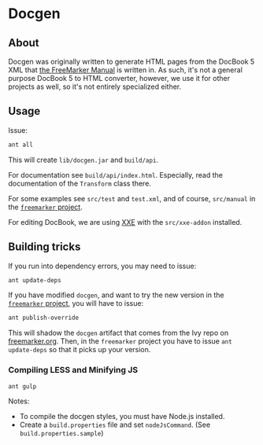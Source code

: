 # Docgen

## About

Docgen was originally written to generate HTML pages from the DocBook 5 XML
that [the FreeMarker Manual](http://freemarker.org/docs/) is written in. As
such, it's not a general purpose DocBook 5 to HTML converter, however, we
use it for other projects as well, so it's not entirely specialized either.

## Usage

Issue:

```sh
ant all
```

This will create `lib/docgen.jar` and `build/api`.

For documentation see `build/api/index.html`. Especially, read the
documentation of the `Transform` class there.

For some examples see `src/test` and `test.xml`, and of course, `src/manual`
in the [`freemarker` project][fmProj].

For editing DocBook, we are using [XXE](http://www.xmlmind.com/xmleditor/)
with the `src/xxe-addon` installed.

## Building tricks

If you run into dependency errors, you may need to issue:

```sh
ant update-deps
```

If you have modified `docgen`, and want to try the new version in the
[`freemarker` project][fmProj], you will have to issue:

```sh
ant publish-override
```

This will shadow the `docgen` artifact that comes from the Ivy repo on
[freemarker.org](http://freemarker.org). Then, in the `freemarker` project you
have to issue `ant update-deps` so that it picks up your version.

[fmProj]: https://github.com/freemarker/freemarker

### Compiling LESS and Minifying JS

```sh
ant gulp
```

Notes:
* To compile the docgen styles, you must have Node.js installed.
* Create a `build.properties` file and set `nodeJsCommand`. (See `build.properties.sample`)

